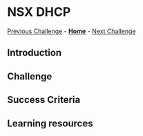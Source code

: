# NSX DHCP

[Previous Challenge](./00-Pre-Reqs.md) - **[Home](../Readme.md)** - [Next Challenge](./02-NSX-Add-Segment.md)

## Introduction

## Challenge 

## Success Criteria

## Learning resources